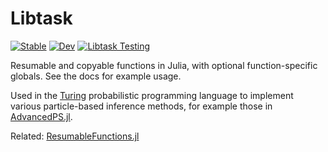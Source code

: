 # Libtask

[![Stable](https://img.shields.io/badge/docs-stable-blue.svg)](https://turinglang.github.io/Libtask.jl/stable)
[![Dev](https://img.shields.io/badge/docs-dev-blue.svg)](https://turinglang.github.io/Libtask.jl/dev)
[![Libtask Testing](https://github.com/TuringLang/Libtask.jl/workflows/Libtask%20Testing/badge.svg)](https://github.com/TuringLang/Libtask.jl/actions?branch=main)


Resumable and copyable functions in Julia, with optional function-specific globals.
See the docs for example usage.

Used in the [Turing](https://github.com/TuringLang/Turing.jl) probabilistic programming language to implement various particle-based inference methods, for example those in [AdvancedPS.jl](https://github.com/TuringLang/AdvancedPS.jl/).

Related: [ResumableFunctions.jl](https://github.com/JuliaDynamics/ResumableFunctions.jl)
